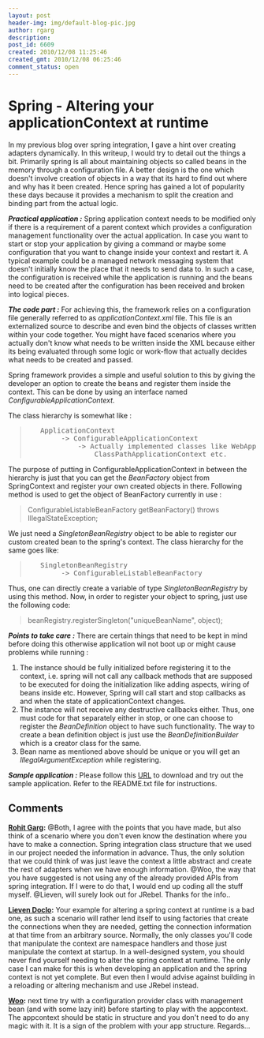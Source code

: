 ```yaml
---
layout: post
header-img: img/default-blog-pic.jpg
author: rgarg
description: 
post_id: 6609
created: 2010/12/08 11:25:46
created_gmt: 2010/12/08 06:25:46
comment_status: open
---
```


# Spring - Altering your applicationContext at runtime

<p>In my previous blog over spring integration, I gave a hint over creating adapters dynamically. In this writeup, I would try to detail out the things a bit. Primarily spring is all about maintaining objects so called beans in the memory through a configuration file. A better design is the one which doesn't involve creation of objects in a way that its hard to find out where and why has it been created. Hence spring has gained a lot of popularity these days because it provides a mechanism to split the creation and binding part from the actual logic.
<!--more-->
<br/></p>
<p><em><strong>Practical application :</strong></em>
Spring application context needs to be modified only if there is a requirement of a parent context which provides a configuration management functionality over the actual application. In case you want to start or stop your application by giving a command or maybe some configuration that you want to change inside your context and restart it. A typical example could be a managed network messaging system that doesn't initially know the place that it needs to send data to. In such a case, the configuration is received while the application is running and the beans need to be created after the configuration has been received and broken into logical pieces.</p>
<p><em><strong>The code part :</strong></em>
For achieving this, the framework relies on a configuration file generally referred to as <em>applicationContext.xml</em> file. This file is an externalized source to describe and even bind the objects of classes written within your code together. You might have faced scenarios where you actually don't know what needs to be written inside the XML because either its being evaluated through some logic or work-flow that actually decides what needs to be created and passed.</p>
<p>Spring framework provides a simple and useful solution to this by giving the developer an option to create the beans and register them inside the context. This can be done by using an interface named <em>ConfigurableApplicationContext</em>.</p>
<p>The class hierarchy is somewhat like :
<blockquote>
<pre>   ApplicationContext
        -&gt; ConfigurableApplicationContext
            -&gt; Actually implemented classes like WebApplicationContext,
                ClassPathApplicationContext etc.
</pre>
</blockquote>
The purpose of putting in ConfigurableApplicationContext in between the hierarchy is just that you can get the <em>BeanFactory</em> object from SpringContext and register your own created objects in there. Following method is used to get the object of BeanFactory currently in use :
<blockquote>ConfigurableListableBeanFactory getBeanFactory() throws IllegalStateException;</blockquote>
We just need a <em>SingletonBeanRegistry</em> object to be able to register our custom created bean to the spring's context. The class hierarchy for the same goes like:
<blockquote>
<pre>   SingletonBeanRegistry
        -&gt; ConfigurableListableBeanFactory</pre>
</blockquote>
Thus, one can directly create a variable of type <em>SingletonBeanRegistry</em> by using this method. Now, in order to register your object to spring, just use the following code:
<blockquote>beanRegistry.registerSingleton("uniqueBeanName", object);</blockquote>
<em><strong>Points to take care :</strong></em>
There are certain things that need to be kept in mind before doing this otherwise application wil not boot up or might cause problems while running :
<ol>
    <li>The instance should be fully initialized before registering it to the context, i.e. spring will not call any callback methods that are supposed to be executed for doing the initialization like adding aspects, wiring of beans inside etc. However, Spring will call start and stop callbacks as and when the state of applicationContext changes.</li>
    <li>The instance will not receive any destructive callbacks either. Thus, one must code for that separately either in stop, or one can choose to register the <em>BeanDefinition</em> object to have such functionality. The way to create a bean definition object is just use the <em>BeanDefinitionBuilder</em> which is a creator class for the same.</li>
    <li>Bean name as mentioned above should be unique or you will get an <em>IllegalArgumentException</em> while registering.</li>
</ol></p>
<p><em><strong>Sample application :</strong></em>
Please follow this <a href="https://github.com/xebia/SIChat">URL</a> to download and try out the sample application. Refer to the README.txt file for instructions.</p>

## Comments

**[Rohit Garg](#3467 "2010-12-12 14:34:26"):** @Both, I agree with the points that you have made, but also think of a scenario where you don't even know the destination where you have to make a connection. Spring integration class structure that we used in our project needed the information in advance. Thus, the only solution that we could think of was just leave the context a little abstract and create the rest of adapters when we have enough information. @Woo, the way that you have suggested is not using any of the already provided APIs from spring integration. If I were to do that, I would end up coding all the stuff myself. @Lieven, will surely look out for JRebel. Thanks for the info..

**[Lieven Doclo](#3458 "2010-12-09 21:13:06"):** Your example for altering a spring context at runtime is a bad one, as such a scenario will rather lend itself to using factories that create the connections when they are needed, getting the connection information at that time from an arbitrary source. Normally, the only classes you'll code that manipulate the context are namespace handlers and those just manipulate the context at startup. In a well-designed system, you should never find yourself needing to alter the spring context at runtime. The only case I can make for this is when developing an application and the spring context is not yet complete. But even then I would advise against building in a reloading or altering mechanism and use JRebel instead.

**[Woo](#3465 "2010-12-12 05:16:20"):** next time try with a configuration provider class with management bean (and with some lazy init) before starting to play with the appcontext. The appcontext should be static in structure and you don't need to do any magic with it. It is a sign of the problem with your app structure. Regards...

